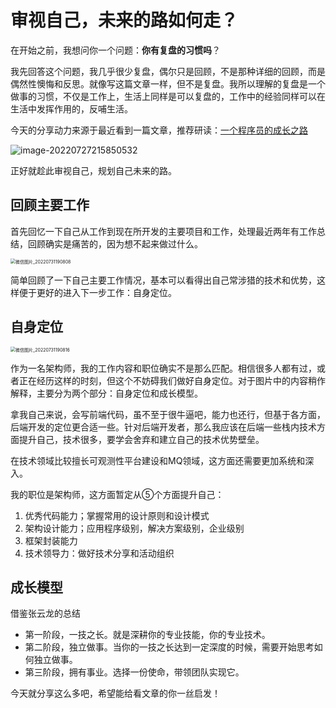 # 审视自己，未来的路如何走？

在开始之前，我想问你一个问题：**你有复盘的习惯吗**？

我先回答这个问题，我几乎很少复盘，偶尔只是回顾，不是那种详细的回顾，而是偶然性懊悔和反思。就像写这篇文章一样，但不是复盘。我所以理解的复盘是一个做事的习惯，不仅是工作上，生活上同样是可以复盘的，工作中的经验同样可以在生活中发挥作用的，反哺生活。

今天的分享动力来源于最近看到一篇文章，推荐研读：[一个程序员的成长之路](https://github.com/fouber/blog/issues/41)

![image-20220727215850532](http://static.trumandu.top/image-20220727215850532.png)

正好就趁此审视自己，规划自己未来的路。

## 回顾主要工作

首先回忆一下自己从工作到现在所开发的主要项目和工作，处理最近两年有工作总结，回顾确实是痛苦的，因为想不起来做过什么。

<img src="http://static.trumandu.top/%E5%BE%AE%E4%BF%A1%E5%9B%BE%E7%89%87_20220731190808.jpg" alt="微信图片_20220731190808" style="zoom: 50%;" />

简单回顾了一下自己主要工作情况，基本可以看得出自己常涉猎的技术和优势，这样便于更好的进入下一步工作：自身定位。

## 自身定位

<img src="http://static.trumandu.top/%E5%BE%AE%E4%BF%A1%E5%9B%BE%E7%89%87_20220731190816.jpg" alt="微信图片_20220731190816" style="zoom:50%;" />

作为一名架构师，我的工作内容和职位确实不是那么匹配。相信很多人都有过，或者正在经历这样的时刻，但这个不妨碍我们做好自身定位。对于图片中的内容稍作解释，主要分为两个部分：自身定位和成长模型。

拿我自己来说，会写前端代码，虽不至于很牛逼吧，能力也还行，但基于各方面，后端开发的定位更合适一些。针对后端开发者，那么我应该在后端一些栈内技术方面提升自己，技术很多，要学会舍弃和建立自己的技术优势壁垒。

在技术领域比较擅长可观测性平台建设和MQ领域，这方面还需要更加系统和深入。

我的职位是架构师，这方面暂定从⑤个方面提升自己：

1. 优秀代码能力；掌握常用的设计原则和设计模式
2. 架构设计能力；应用程序级别，解决方案级别，企业级别
3. 框架封装能力
4. 技术领导力：做好技术分享和活动组织

## 成长模型

借鉴张云龙的总结

- 第一阶段，一技之长。就是深耕你的专业技能，你的专业技术。
- 第二阶段，独立做事。当你的一技之长达到一定深度的时候，需要开始思考如何独立做事。
- 第三阶段，拥有事业。选择一份使命，带领团队实现它。

今天就分享这么多吧，希望能给看文章的你一丝启发！
